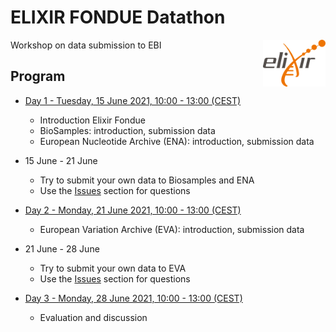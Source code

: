 # ELIXIR FONDUE Datathon 

<img align="right" src="images/logo_elixir.png" width="100"/>

Workshop on data submission to EBI

## Program

* [Day 1 - Tuesday, 15 June 2021, 10:00 - 13:00 (CEST)](day_1.md)

  - Introduction Elixir Fondue
  - BioSamples: introduction, submission data
  - European Nucleotide Archive (ENA): introduction, submission data
  
* 15 June - 21 June

  - Try to submit your own data to Biosamples and ENA
  - Use the [Issues](../../../issues) section for questions

* [Day 2 - Monday, 21 June 2021, 10:00 - 13:00 (CEST)](day_2.md)

  - European Variation Archive (EVA): introduction, submission data

* 21 June - 28 June

  - Try to submit your own data to EVA
  - Use the [Issues](../../../issues) section for questions

* [Day 3 - Monday, 28 June 2021, 10:00 - 13:00 (CEST)](day_3.md)

  - Evaluation and discussion


